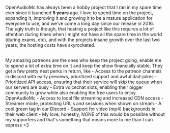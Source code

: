 [//]: # (TITLE:Patreon)
[//]: # (ICON:fab fa-patreon)
[//]: # (DESCRIPTION:Extra perks of becoming a sponsor)
[//]: # (TAGS:regions,areas,worldguard,world,region,media,accounts)

OpenAudioMc has always been a hobby project that I ran in my spare time ever since it launched <b>5 years</b> ago.
I love to spend time on the project, expanding it, improving it and growing it to be a mature application for everyone to use, and we've come a long day since our release in 2016.
<br />
The ugly truth is though, that hosting a project like this requires a lot of attention during times when I might not have all the spare time in the world (during exams, etc), and with the projects insane growth over the last two years, the hosting costs have skyrocketed.

<br />
My amazing patreons are the ones who keep the project going, enable me to spend a lot of extra time on it and keep the show financially stable. They get a few pretty neat perks in return, like
 - Access to the patreon channels in discord with early previews, prioritized support and awful dad-jokes
 - Prioritized API access, ensuring that their service will skip the queue when our servers are busy
 - Extra voicechat slots, enabling their bigger community to grow while also enabling the free users to enjoy OpenAudioMc
 - Access to local file streaming and increased CDN access
 - Streamer mode, protecting URL's and sessions when shown on stream
 - A cool green tag in our Discord
 - Support for video (mp4) backgrounds in their web client
 - My love, honestly, NONE of this would be possible without my supporters and that's something that means more to me than I can express <3
